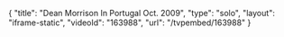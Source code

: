 {
    "title": "Dean Morrison In Portugal Oct. 2009",
    "type": "solo",
    "layout": "iframe-static",
    "videoId": "163988",
    "url": "\/tvpembed\/163988"
}